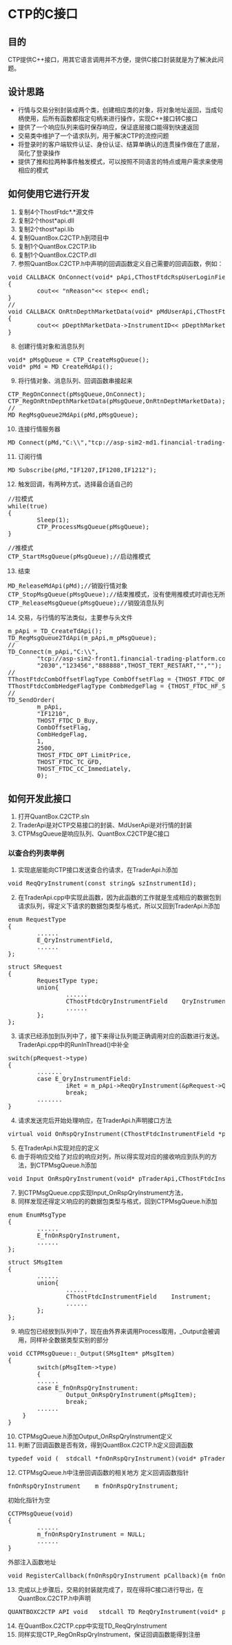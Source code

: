 # CTP的C接口

## 目的
CTP提供C++接口，用其它语言调用并不方便，提供C接口封装就是为了解决此问题。

## 设计思路
* 行情与交易分别封装成两个类，创建相应类的对象，将对象地址返回，当成句柄使用，后所有函数都指定句柄来进行操作，实现C++接口转C接口
* 提供了一个响应队列来临时保存响应，保证底层接口能得到快速返回
* 交易类中维护了一个请求队列，用于解决CTP的流控问题
* 将登录时的客户端软件认证、身份认证、结算单确认的连贯操作做在了底层，简化了登录操作
* 提供了推和拉两种事件触发模式，可以按照不同语言的特点或用户需求来使用相应的模式

## 如何使用它进行开发

1. 复制4个ThostFtdc*.*源文件
2. 复制2个thost*api.dll
3. 复制2个thost*api.lib
4. 复制QuantBox.C2CTP.h到项目中
5. 复制1个QuantBox.C2CTP.lib
6. 复制1个QuantBox.C2CTP.dll
7. 参照QuantBox.C2CTP.h中声明的回调函数定义自己需要的回调函数，例如：
<pre>
void CALLBACK OnConnect(void* pApi,CThostFtdcRspUserLoginField *pRspUserLogin,ConnectionStatus step)
{
        cout<< "nReason"<< step<< endl;
}
//
void CALLBACK OnRtnDepthMarketData(void* pMdUserApi,CThostFtdcDepthMarketDataField *pDepthMarketData)
{
        cout<< pDepthMarketData->InstrumentID<< pDepthMarketData->UpdateTime<< endl;
}
</pre>
8. 创建行情对象和消息队列
<pre>
void* pMsgQueue = CTP_CreateMsgQueue();
void* pMd = MD_CreateMdApi();
</pre>
9. 将行情对象、消息队列、回调函数串接起来
<pre>
CTP_RegOnConnect(pMsgQueue,OnConnect);
CTP_RegOnRtnDepthMarketData(pMsgQueue,OnRtnDepthMarketData);
//
MD_RegMsgQueue2MdApi(pMd,pMsgQueue);
</pre>
10. 连接行情服务器
<pre>
MD_Connect(pMd,"C:\\","tcp://asp-sim2-md1.financial-trading-platform.com:26213","2030","123456","888888");
</pre>
11. 订阅行情
<pre>
MD_Subscribe(pMd,"IF1207,IF1208,IF1212");
</pre>
12. 触发回调，有两种方式，选择最合适自己的
<pre>
//拉模式
while(true)
{
        Sleep(1);
        CTP_ProcessMsgQueue(pMsgQueue);
}
</pre>
<pre>
//推模式
CTP_StartMsgQueue(pMsgQueue);//启动推模式
</pre>
13. 结束
<pre>
MD_ReleaseMdApi(pMd);//销毁行情对象
CTP_StopMsgQueue(pMsgQueue);//结束推模式，没有使用推模式时调也无所谓
CTP_ReleaseMsgQueue(pMsgQueue);//销毁消息队列
</pre>
14. 交易，与行情的写法类似，主要参与头文件
<pre>
m_pApi = TD_CreateTdApi();
TD_RegMsgQueue2TdApi(m_pApi,m_pMsgQueue);
//
TD_Connect(m_pApi,"C:\\",
        "tcp://asp-sim2-front1.financial-trading-platform.com:26205",
        "2030","123456","888888",THOST_TERT_RESTART,"","");
//
TThostFtdcCombOffsetFlagType CombOffsetFlag = {THOST_FTDC_OF_Open,0};
TThostFtdcCombHedgeFlagType CombHedgeFlag = {THOST_FTDC_HF_Speculation,0};
//
TD_SendOrder(
        m_pApi,
        "IF1210",
        THOST_FTDC_D_Buy,
        CombOffsetFlag,
        CombHedgeFlag,
        1,
        2500,
        THOST_FTDC_OPT_LimitPrice,
        THOST_FTDC_TC_GFD,
        THOST_FTDC_CC_Immediately,
        0);
</pre>

## 如何开发此接口

1. 打开QuantBox.C2CTP.sln
2. TraderApi是对CTP交易接口的封装、MdUserApi是对行情的封装
3. CTPMsgQueue是响应队列、QuantBox.C2CTP是C接口

### 以查合约列表举例

1. 实现底层能向CTP接口发送查合约请求，在TraderApi.h添加
<pre>
void ReqQryInstrument(const string& szInstrumentId);
</pre>
2. 在TraderApi.cpp中实现此函数，因为此函数的工作就是生成相应的数据包到请求队列，得定义下请求的数据包类型与格式，所以又回到TraderApi.h添加
<pre>
enum RequestType
{
        ......
        E_QryInstrumentField,
        ......
};
</pre>
<pre>
struct SRequest
{
        RequestType type;
        union{
                ......
                CThostFtdcQryInstrumentField    QryInstrumentField;
                ......
        };
};
</pre>
3. 请求已经添加到队列中了，接下来得让队列能正确调用对应的函数进行发送。TraderApi.cpp中的RunInThread()中补全
<pre>
switch(pRequest->type)
{
        .......
        case E_QryInstrumentField:
                iRet = m_pApi->ReqQryInstrument(&pRequest->QryInstrumentField,lRequest);
                break;
        .......
}
</pre>
4. 请求发送完后开始处理响应，在TraderApi.h声明接口方法
<pre>
virtual void OnRspQryInstrument(CThostFtdcInstrumentField *pInstrument, CThostFtdcRspInfoField *pRspInfo, int nRequestID, bool bIsLast);
</pre>
5. 在TraderApi.h实现对应的定义
6. 由于将响应交给了对应的响应对列，所以得实现对应的接收响应到队列的方法，到CTPMsgQueue.h添加
<pre>
void Input_OnRspQryInstrument(void* pTraderApi,CThostFtdcInstrumentField *pInstrument, CThostFtdcRspInfoField *pRspInfo, int nRequestID, bool bIsLast);
</pre>
7. 到CTPMsgQueue.cpp实现Input_OnRspQryInstrument方法，
8. 同样发现还得定义响应的的数据包类型与格式，回到CTPMsgQueue.h添加
<pre>
enum EnumMsgType
{
        ......
        E_fnOnRspQryInstrument,
        ......
};
</pre>
<pre>
struct SMsgItem
{
        ......
        union{
                ......
                CThostFtdcInstrumentField    Instrument;
                ......
        };
};
</pre>
9. 响应包已经放到队列中了，现在由外界来调用Process取用，_Output会被调用，同样补全数据类型实别的部分
<pre>
void CCTPMsgQueue::_Output(SMsgItem* pMsgItem)
{
        switch(pMsgItem->type)
        {
        ......
        case E_fnOnRspQryInstrument:
                Output_OnRspQryInstrument(pMsgItem);
                break;
        ......
    }
}
</pre>
10. CTPMsgQueue.h添加Output_OnRspQryInstrument定义
11. 判断了回调函数是否有效，得到QuantBox.C2CTP.h定义回调函数
<pre>
typedef void (__stdcall *fnOnRspQryInstrument)(void* pTraderApi,CThostFtdcInstrumentField *pInstrument, CThostFtdcRspInfoField *pRspInfo, int nRequestID, bool bIsLast);
</pre>
12. CTPMsgQueue.h中注册回调函数的相关地方
定义回调函数指针
<pre>
fnOnRspQryInstrument    m_fnOnRspQryInstrument;
</pre>
初始化指针为空
<pre>
CCTPMsgQueue(void)
{
        ......
        m_fnOnRspQryInstrument = NULL;
        ......
}
</pre>
外部注入函数地址
<pre>
void RegisterCallback(fnOnRspQryInstrument pCallback){m_fnOnRspQryInstrument = pCallback;}
</pre>
13. 完成以上步骤后，交易的封装就完成了，现在得将C接口进行导出，在QuantBox.C2CTP.h中声明
<pre>
QUANTBOXC2CTP_API void __stdcall TD_ReqQryInstrument(void* pTraderApi,const char* szInstrumentId);
</pre>
14. 在QuantBox.C2CTP.cpp中实现TD_ReqQryInstrument
15. 同样实现CTP_RegOnRspQryInstrument，保证回调函数能得到注册
